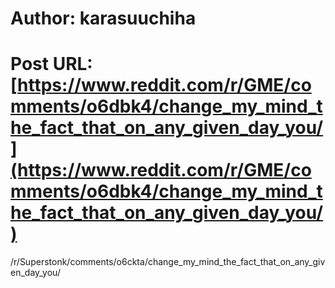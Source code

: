 # Author: karasuuchiha
# Post URL: [https://www.reddit.com/r/GME/comments/o6dbk4/change_my_mind_the_fact_that_on_any_given_day_you/](https://www.reddit.com/r/GME/comments/o6dbk4/change_my_mind_the_fact_that_on_any_given_day_you/)


/r/Superstonk/comments/o6ckta/change_my_mind_the_fact_that_on_any_given_day_you/